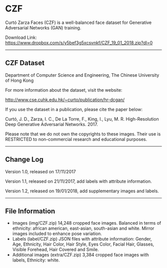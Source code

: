 # CZF
Curtó Zarza Faces (CZF) is a well-balanced face dataset for Generative Adversarial Networks (GAN) training.

Download Link: https://www.dropbox.com/s/y5bef3g5xcsvnkf/CZF_19_01_2018.zip?dl=0

--------------------------------------------------------
CZF Dataset
--------------------------------------------------------

Department of Computer Science and Engineering, 
The Chinese University of Hong Kong

For more information about the dataset, visit the website:

  http://www.cse.cuhk.edu.hk/~curto/publication/hr-dcgan/

If you use the dataset in a publication, please cite the paper below:

Curtó, J. D., Zarza, I. C., De La Torre, F., King, I., Lyu, M. R.
High-Resolution Deep Generative Adversarial Networks. 2017.

Please note that we do not own the copyrights to these images. Their use is RESTRICTED to non-commercial research and educational purposes.

--------------------------------------------------------
Change Log
--------------------------------------------------------

Version 1.0, released on 17/11/2017

Version 1.1, released on 21/11/2017, add labels with attribute information.

Version 1.2, released on 19/01/2018, add supplementary images and labels.

--------------------------------------------------------
File Information
--------------------------------------------------------

- Images (img/CZF.zip)
      14,248 cropped face images. Balanced in terms of ethnicity: african american, east-asian, south-asian and white. Mirror images included to enhance pose variation.
- Labels (label/CZF.zip)
      JSON files with attribute information: Gender, Age, Ethnicity, Hair Color, Hair Style, Eyes Color, Facial Hair, Glasses, Visible Forehead, Hair Covered and Smile.
- Additional images (extra/CZF.zip)
      3,384 cropped face images with labels, Ethnicity: white.
